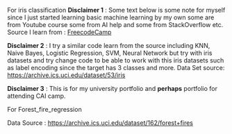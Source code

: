 For iris classification
**Disclaimer 1** : Some text below is some note for myself since I just started learning basic machine learning by my own some are from Youtube course some from AI help and some from StackOverflow etc.
Source I learn from : [FreecodeCamp](https://youtu.be/i_LwzRVP7bg?si=1P-06dqk5WAu1Hb8
)

**Disclaimer 2** : I try a similar code learn from the source including KNN, Naive Bayes, Logistic Regression, SVM, Neural Network but try with iris datasets and try change code to be able to work with this iris datasets such as label encoding since the target has 3 classes and more.
Data Set source: https://archive.ics.uci.edu/dataset/53/iris

**Disclaimer 3** : This is for my university portfolio and **perhaps** portfolio for attending CAI camp.

For Forest_fire_regression

Data Source : https://archive.ics.uci.edu/dataset/162/forest+fires

